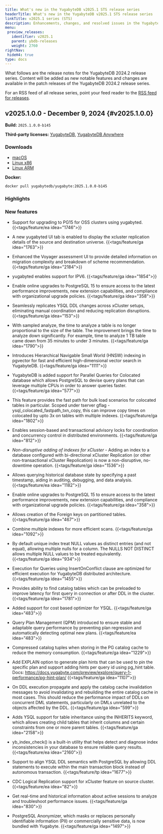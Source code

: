 ```yaml
---
title: What's new in the YugabyteDB v2025.1 STS release series
headerTitle: What's new in the YugabyteDB v2025.1 STS release series
linkTitle: v2025.1 series (STS)
description: Enhancements, changes, and resolved issues in the YugabyteDB v2024.1 STS release series recommended for production deployments.
menu:
 preview_releases:
   identifier: v2025.1
   parent: ybdb-releases
   weight: 2760
rightNav:
 hideH4: true
type: docs
---
```


What follows are the release notes for the YugabyteDB 2024.2 release series. Content will be added as new notable features and changes are available in the patch releases of the YugabyteDB 2024.2 release series.

For an RSS feed of all release series, point your feed reader to the [RSS feed for releases](../index.xml).

## v2025.1.0.0 - December 9, 2024 {#v2025.1.0.0}

**Build:** `2025.1.0.0-b145`

**Third-party licenses:** [YugabyteDB](https://downloads.yugabyte.com/releases/2025.1.0.0/yugabytedb-2025.1.0.0-b145-third-party-licenses.html), [YugabyteDB Anywhere](https://downloads.yugabyte.com/releases/2025.1.0.0/yugabytedb-anywhere-2025.1.0.0-b145-third-party-licenses.html)

### Downloads

<ul class="nav yb-pills">
  <li>
    <a href="https://downloads.yugabyte.com/releases/2025.1.0.0/yugabyte-2025.1.0.0-b145-darwin-x86_64.tar.gz">
      <i class="fa-brands fa-apple"></i>
      <span>macOS</span>
    </a>
  </li>
  <li>
    <a href="https://downloads.yugabyte.com/releases/2025.1.0.0/yugabyte-2025.1.0.0-b145-linux-x86_64.tar.gz">
      <i class="fa-brands fa-linux"></i>
      <span>Linux x86</span>
    </a>
  </li>
  <li>
    <a href="https://downloads.yugabyte.com/releases/2025.1.0.0/yugabyte-2025.1.0.0-b145-el8-aarch64.tar.gz">
      <i class="fa-brands fa-linux"></i>
      <span>Linux ARM</span>
    </a>
  </li>
</ul>

**Docker:**

```sh
docker pull yugabytedb/yugabyte:2025.1.0.0-b145
```

### Highlights

### New features

- Support for upgrading to PG15 for OSS clusters using yugabyted. {{<tags/feature/ea idea="1746">}}

- A new yugabyted UI tab is enabled to display the xcluster replication details of the source and destination universe. {{<tags/feature/ga idea="1763">}}

- Enhanced the Voyager assessment UI to provide detailed information on migration complexity and breakdown of scheme recommendation. {{<tags/feature/ga idea="2184">}}

- yugabyted enables support for IPV6. {{<tags/feature/ga idea="1854">}}

- Enable online upgrades to PostgreSQL 15 to ensure access to the latest performance improvements, new extension capabilities, and compliance with organizational upgrade policies. {{<tags/feature/ga idea="358">}}

- Seamlessly replicates YSQL DDL changes across xCluster setups, eliminating manual coordination and reducing replication disruptions. {{<tags/feature/ga idea="153">}}

- With sampled analyze, the time to analyze a table is no longer proportional to the size of the table. The improvement brings the time to analyze down significantly. For example, time to analyze 1 TB table came down from 35 minutes to under 3 minutes. {{<tags/feature/ga idea="1790">}}

- Introduces Hierarchical Navigable Small World (HNSW) indexing in pgvector for fast and efficient high-dimensional vector search in YugabyteDB. {{<tags/feature/ga idea="1111">}}

- YugabyteDB is added support for Parallel Queries for Colocated database which allows PostgreSQL to devise query plans that can leverage multiple CPUs in order to answer queries faster. {{<tags/feature/ga idea="577">}}

- This feature provides the fast path for bulk load scenarios for colocated tables in particular. Scoped under tserver gflag - ysql_colocated_fastpath_txn_copy, this can improve copy times on colocated by upto 3x on tables with multiple indexes. {{<tags/feature/ga idea="1802">}}

- Enables session-based and transactional advisory locks for coordination and concurrency control in distributed environments. {{<tags/feature/ga idea="812">}}

- *Non-disruptive adding of indexes for xCluster* - Adding an index to a database configured with bi-directional xCluster Replication (or other non-transactional xCluster Repolication) is now a non-disruptive, no-downtime operation. {{<tags/feature/ga idea="1536">}}

- Allows querying historical database state by specifying a past timestamp, aiding in auditing, debugging, and data analysis. {{<tags/feature/ea idea="1182">}}

- Enable online upgrades to PostgreSQL 15 to ensure access to the latest performance improvements, new extension capabilities, and compliance with organizational upgrade policies. {{<tags/feature/ga idea="358">}}

- Allows creation of the Foreign keys on partitioned tables. {{<tags/feature/ga idea="467">}}

- Combine multiple indexes for more efficient scans. {{<tags/feature/ga idea="1092">}}

- By default  unique index treat NULL values as distinct entries (and not equal), allowing multiple nulls for  a column. The NULLS NOT DISTINCT allows multiple NULL values to be treated  equivalently. {{<tags/feature/ga idea="934">}}

- Execution for Queries using InsertOnConflict clause are optimized for efficient execution for YugabyteDB distributed architecture. {{<tags/feature/ga idea="1455">}}

- Provides ability to find catalog tables which can be preloaded to improve  latency for first query in connection or after DDL in the cluster. {{<tags/feature/ga idea="1781">}}

- Added support for cost based optimizer for YSQL. {{<tags/feature/ga idea="483">}}

- Query Plan Management (QPM) introduced to ensure stable and adaptable query performance by preventing plan regression and automatically detecting optimal new plans. {{<tags/feature/ea idea="483">}}

- Compressed catalog tuples when storing in the PG catalog cache to reduce the memory consumption. {{<tags/feature/ga idea="1229">}}

- Add EXPLAIN option to generate plan hints that can be used to pin the specific plan and support adding hints per query id using pg_hint table. Docs: https://docs.yugabyte.com/preview/explore/query-1-performance/pg-hint-plan/ {{<tags/feature/ga idea="1107">}}

- On DDL execution propagate and apply the catalog cache invalidation messages to avoid invalidating and rebuilding the entire catalog cache in most cases. This should reduce the performance impact of DDLs on concurrent DML statements, particularly on DMLs unrelated to the objects affected by the DDL. {{<tags/feature/ga idea="599">}}

- Adds YSQL support for table inheritance using the INHERITS keyword, which allows creating child tables that inherit columns and certain constraints from one or more parent tables. {{<tags/feature/ga idea="2158">}}

- yb_index_check() is a built-in utility that helps detect and diagnose index inconsistencies in your database to ensure reliable query results. {{<tags/feature/ea idea="2160">}}

- Support to align YSQL DDL semantics with PostgreSQL by allowing DDL statements to execute within the main transaction block instead of autonomous transaction. {{<tags/feature/tp idea="1677">}}

- CDC Logical Replication support for xCluster feature on source cluster. {{<tags/feature/ea idea="82">}}

- Get real-time and historical information about active sessions to analyze and troubleshoot performance issues. {{<tags/feature/ga idea="830">}}

- PostgreSQL Anonymizer, which masks or replaces personally identifiable information (PII) or commercially sensitive data, is now bundled with Yugabyte. {{<tags/feature/ga idea="1497">}}
